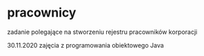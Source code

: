 # pracownicy
zadanie polegające na stworzeniu rejestru pracowników korporacji 

30.11.2020 zajęcia  z programowania obiektowego Java
